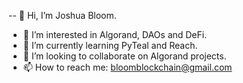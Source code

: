 -- 👋 Hi, I’m Joshua Bloom.
- 👀 I’m interested in Algorand, DAOs and DeFi.
- 🌱 I’m currently learning PyTeal and Reach.
- 💞️ I’m looking to collaborate on Algorand projects.
- 📫 How to reach me: bloomblockchain@gmail.com

<!---
blockchainagency/blockchainagency is a ✨ special ✨ repository because its `README.md` (this file) appears on your GitHub profile.
You can click the Preview link to take a look at your changes.
--->
